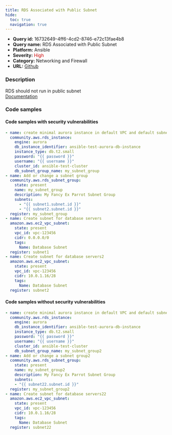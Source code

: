 ```yaml
---
title: RDS Associated with Public Subnet
hide:
  toc: true
  navigation: true
---
```


<style>
  .highlight .hll {
    background-color: #ff171742;
  }
  .md-content {
    max-width: 1100px;
    margin: 0 auto;
  }
</style>

-   **Query id:** 16732649-4ff6-4cd2-8746-e72c13fae4b8
-   **Query name:** RDS Associated with Public Subnet
-   **Platform:** Ansible
-   **Severity:** <span style="color:#C00">High</span>
-   **Category:** Networking and Firewall
-   **URL:** [Github](https://github.com/Checkmarx/kics/tree/master/assets/queries/ansible/aws/rds_associated_with_public_subnet)

### Description
RDS should not run in public subnet<br>
[Documentation](https://docs.ansible.com/ansible/latest/collections/community/aws/rds_instance_module.html#parameter-db_subnet_group_name)

### Code samples
#### Code samples with security vulnerabilities
```yaml title="Postitive test num. 1 - yaml file" hl_lines="9"
- name: create minimal aurora instance in default VPC and default subnet group
  community.aws.rds_instance:
    engine: aurora
    db_instance_identifier: ansible-test-aurora-db-instance
    instance_type: db.t2.small
    password: "{{ password }}"
    username: "{{ username }}"
    cluster_id: ansible-test-cluster
    db_subnet_group_name: my_subnet_group
- name: Add or change a subnet group
  community.aws.rds_subnet_group:
    state: present
    name: my_subnet_group
    description: My Fancy Ex Parrot Subnet Group
    subnets:
      - "{{ subnet1.subnet.id }}"
      - "{{ subnet2.subnet.id }}"
  register: my_subnet_group
- name: Create subnet for database servers
  amazon.aws.ec2_vpc_subnet:
    state: present
    vpc_id: vpc-123456
    cidr: 0.0.0.0/0
    tags:
      Name: Database Subnet
  register: subnet1
- name: Create subnet for database servers2
  amazon.aws.ec2_vpc_subnet:
    state: present
    vpc_id: vpc-123456
    cidr: 10.0.1.16/28
    tags:
      Name: Database Subnet
  register: subnet2

```


#### Code samples without security vulnerabilities
```yaml title="Negative test num. 1 - yaml file"
- name: create minimal aurora instance in default VPC and default subnet group2
  community.aws.rds_instance:
    engine: aurora
    db_instance_identifier: ansible-test-aurora-db-instance
    instance_type: db.t2.small
    password: "{{ password }}"
    username: "{{ username }}"
    cluster_id: ansible-test-cluster
    db_subnet_group_name: my_subnet_group2
- name: Add or change a subnet group2
  community.aws.rds_subnet_group:
    state: present
    name: my_subnet_group2
    description: My Fancy Ex Parrot Subnet Group
    subnets:
    - "{{ subnet22.subnet.id }}"
  register: my_subnet_group2
- name: Create subnet for database servers22
  amazon.aws.ec2_vpc_subnet:
    state: present
    vpc_id: vpc-123456
    cidr: 10.0.1.16/28
    tags:
      Name: Database Subnet
  register: subnet22

```
